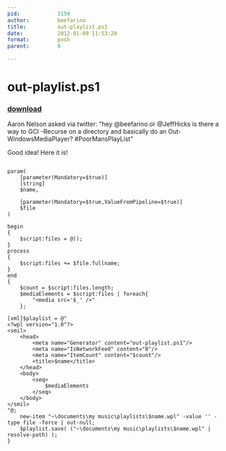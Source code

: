 ```yaml
---
pid:            3159
author:         beefarino
title:          out-playlist.ps1
date:           2012-01-09 11:53:28
format:         posh
parent:         0

---
```


# out-playlist.ps1

### [download](Scripts\3159.ps1)

Aaron Nelson asked via twitter: "hey @beefarino or @JeffHicks is there a way to GCI -Recurse on a directory and basically do an Out-WindowsMediaPlayer? #PoorMansPlayList"

Good idea!  Here it is!

```posh

param( 
	[parameter(Mandatory=$true)]
	[string]
	$name,
	
	[parameter(Mandatory=$true,ValueFromPipeline=$true)]
	$file
)

begin
{
	$script:files = @();
}
process
{
	$script:files += $file.fullname;
}
end
{
	$count = $script:files.length;
	$mediaElements = $script:files | foreach{
		"<media src='$_' />"
	};
	
[xml]$playlist = @"
<?wpl version="1.0"?>
<smil>
    <head>
        <meta name="Generator" content="out-playlist.ps1"/>
        <meta name="IsNetworkFeed" content="0"/>
        <meta name="ItemCount" content="$count"/>
        <title>$name</title>
    </head>
    <body>
        <seq>
			$mediaElements
        </seq>
    </body>
</smil>
"@;
	new-item "~\documents\my music\playlists\$name.wpl" -value '' -type file -force | out-null;
	$playlist.save( ("~\documents\my music\playlists\$name.wpl" | resolve-path) );
}
```
